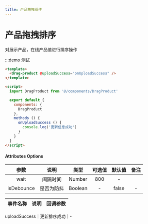 ```yaml
---
title: 产品拖拽组件
---
```


# 产品拖拽排序
对展示产品，在线产品值进行排序操作

:::demo 测试

```html
<template>
  <drag-product @uploadSuccess="onUploadSuccess" />
</template>

<script>
  import DragProduct from '@/components/DragProduct'

  export default {
    components: {
      DragProduct
    },
    methods () {
      onUploadSuccess () {
        console.log('更新信息成功')
      }
    }
  }
</script>
```

#### Attributes Options

参数|说明|类型|可选值|默认值|备注
:--:|:--:|:--:|:--:|:--:|:--:
wait|间隔时间|Number|800|-
isDebounce|是否为防抖|Boolean|-|false|-

事件名称|说明|回调参数
:--:|:--:|:--:
uploadSuccess｜更新排序成功｜-
